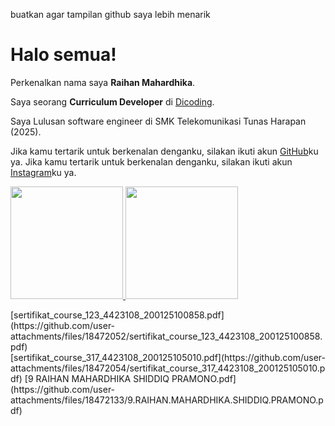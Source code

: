 buatkan agar tampilan github saya lebih menarik
# Halo semua! 

Perkenalkan nama saya **Raihan Mahardhika**.<br>

Saya seorang **Curriculum Developer** di [Dicoding](https://www.dicoding.com/).<br>

Saya Lulusan software engineer di SMK Telekomunikasi Tunas Harapan (2025).<br>

Jika kamu tertarik untuk berkenalan denganku, silakan ikuti akun [GitHub](https://github.com/auto-777/)ku ya.
Jika kamu tertarik untuk berkenalan denganku, silakan ikuti akun [Instagram](https://www.instagram.com/rmahardhikasp/)ku ya.


<p align="left">
<a href="https://github.com/penuliscode">
  <img height="180em" src="https://github-readme-stats-eight-theta.vercel.app/api?username=penuliscode&show_icons=true&theme=algolia&include_all_commits=true&count_private=true"/>
  <img height="180em" src="https://github-readme-stats-eight-theta.vercel.app/api/top-langs/?username=penuliscode&layout=compact&layout=compact&theme=algolia"/>
</a>
</p>
[sertifikat_course_123_4423108_200125100858.pdf](https://github.com/user-attachments/files/18472052/sertifikat_course_123_4423108_200125100858.pdf) <br>
[sertifikat_course_317_4423108_200125105010.pdf](https://github.com/user-attachments/files/18472054/sertifikat_course_317_4423108_200125105010.pdf)
[9  RAIHAN MAHARDHIKA SHIDDIQ PRAMONO.pdf](https://github.com/user-attachments/files/18472133/9.RAIHAN.MAHARDHIKA.SHIDDIQ.PRAMONO.pdf)
